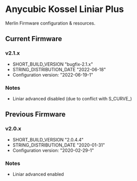 # Anycubic Kossel Liniar Plus
Merlin Firmware configuration & resources.


## Current Firmware
### v2.1.x
- SHORT_BUILD_VERSION "bugfix-2.1.x"
- STRING_DISTRIBUTION_DATE "2022-06-18"
- Configuration version: "2022-06-19-1"

### Notes
- Liniar advanced disabled (due to conflict with S_CURVE_)


## Previous Firmware
### v2.0.x
- SHORT_BUILD_VERSION "2.0.4.4"
- STRING_DISTRIBUTION_DATE "2020-01-31"
- Configuration version: "2020-02-29-1"

### Notes
- Liniar advanced enabled
